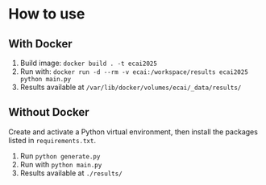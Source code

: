 # How to use

## With Docker
1. Build image: `docker build . -t ecai2025`
2. Run with: `docker run -d --rm -v ecai:/workspace/results ecai2025 python main.py`
3. Results available at `/var/lib/docker/volumes/ecai/_data/results/`

## Without Docker
Create and activate a Python virtual environment, then install the packages listed in `requirements.txt`. 
1. Run `python generate.py`
2. Run with `python main.py`
3. Results available at `./results/`
